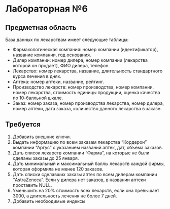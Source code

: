 # Лабораторная №6

## Предметная область

База данных по лекарствам имеет следующие таблицы:

- Фармакологическая компания: номер компании (идентификатор), название компании, год основания.
- Дилер компании: номер дилера, номер компании (лекарства которой он продает), ФИО дилера, телефон.
- Лекарство: номер лекарства, название, длительность стандартного курса лечения в днях.
- Аптека: номер аптеки, название, рейтинг.
- Производство лекарств: номер производства, номер компании, номер лекарства, стоимость единицы продукции, оценка
  качества по 10-балльной шкале.
- Заказ: номер заказа, номер производства лекарства, номер дилера, номер аптеки, дата заказа, количество данного
  лекарства в заказе.

## Требуется

1. Добавить внешние ключи.
2. Выдать информацию по всем заказам лекарства “Кордерон” компании “Аргус” с указанием названий аптек, дат, объема
   заказов.
3. Дать список лекарств компании “Фарма”, на которые не были сделаны заказы до 25 января.
4. Дать минимальный и максимальный баллы лекарств каждой фирмы, которая оформила не менее 120 заказов.
5. Дать списки сделавших заказы аптек по всем дилерам компании “AstraZeneca”. Если у дилера нет заказов, в названии
   аптеки проставить NULL.
6. Уменьшить на 20% стоимость всех лекарств, если она превышает 3000, а длительность лечения не более 7 дней.
7. Добавить необходимые индексы

